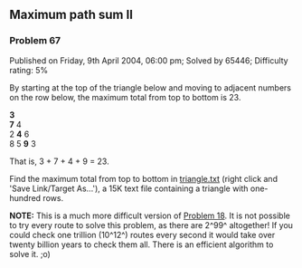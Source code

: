 Maximum path sum II
-------------------

### Problem 67

Published on Friday, 9th April 2004, 06:00 pm; Solved by 65446;
Difficulty rating: 5%

By starting at the top of the triangle below and moving to adjacent
numbers on the row below, the maximum total from top to bottom is 23.

**3**\
**7** 4\
 2 **4** 6\
 8 5 **9** 3

That is, 3 + 7 + 4 + 9 = 23.

Find the maximum total from top to bottom in
[triangle.txt](project/resources/p067_triangle.txt) (right click and
'Save Link/Target As...'), a 15K text file containing a triangle with
one-hundred rows.

**NOTE:** This is a much more difficult version of [Problem
18](problem=18). It is not possible to try every route to solve this
problem, as there are 2^99^ altogether! If you could check one trillion
(10^12^) routes every second it would take over twenty billion years to
check them all. There is an efficient algorithm to solve it. ;o)

